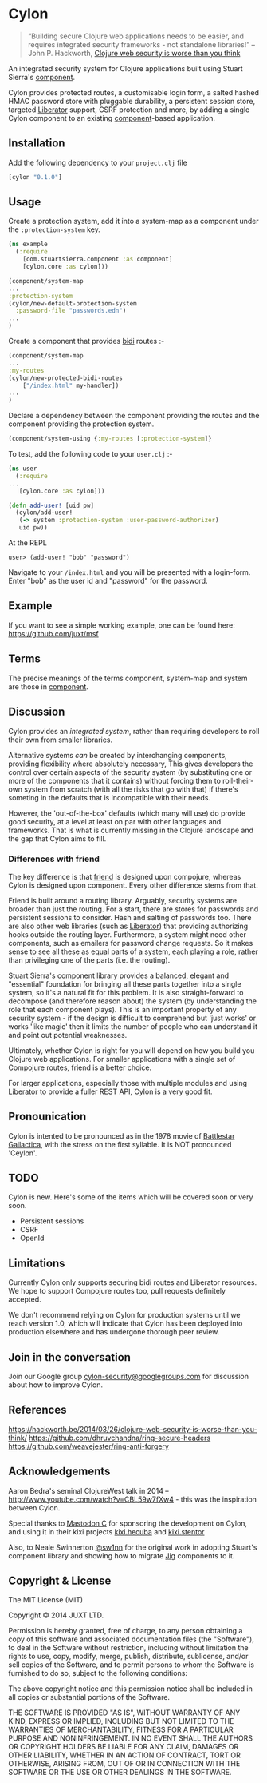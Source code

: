 # Cylon

> “Building secure Clojure web applications needs to be easier, and
> requires integrated security frameworks - not standalone libraries!” –
> John P. Hackworth, [Clojure web security is worse than you think](https://hackworth.be/2014/03/26/clojure-web-security-is-worse-than-you-think/)

An integrated security system for Clojure applications built using
Stuart Sierra's [component](https://github.com/stuartsierra/component).

Cylon provides protected routes, a customisable login form, a salted
hashed HMAC password store with pluggable durability, a persistent
session store, targeted
[Liberator](http://clojure-liberator.github.io/liberator/) support, CSRF
protection and more, by adding a single Cylon component to an existing
[component](https://github.com/stuartsierra/component)-based
application.

## Installation

Add the following dependency to your `project.clj` file

```clojure
[cylon "0.1.0"]
```

## Usage

Create a protection system, add it into a system-map as a component
under the ```:protection-system``` key.

```clojure
(ns example
  (:require
    [com.stuartsierra.component :as component]
    [cylon.core :as cylon]))

(component/system-map
...
:protection-system
(cylon/new-default-protection-system
  :password-file "passwords.edn")
...
)

```

Create a component that provides [bidi](https://github.com/juxt/bidi) routes :-

```clojure
(component/system-map
...
:my-routes
(cylon/new-protected-bidi-routes
    ["/index.html" my-handler])
...
)
```

Declare a dependency between the component providing the routes and the
component providing the protection system.

```clojure
(component/system-using {:my-routes [:protection-system]}
```

To test, add the following code to your `user.clj` :-

```clojure
(ns user
  (:require
...
   [cylon.core :as cylon]))

(defn add-user! [uid pw]
  (cylon/add-user!
   (-> system :protection-system :user-password-authorizer)
   uid pw))
```

At the REPL

    user> (add-user! "bob" "password")

Navigate to your `/index.html` and you will be presented with a
login-form. Enter "bob" as the user id and "password" for the password.

## Example

If you want to see a simple working example, one can be found here:
https://github.com/juxt/msf

## Terms

The precise meanings of the terms component, system-map and system are
those in [component](https://github.com/stuartsierra/component).

## Discussion

Cylon provides an _integrated system_, rather than requiring developers
to roll their own from smaller libraries.

Alternative systems _can_ be created by interchanging components,
providing flexibility where absolutely necessary, This gives developers
the control over certain aspects of the security system (by substituting
one or more of the components that it contains) without forcing them to
roll-their-own system from scratch (with all the risks that go with
that) if there's someting in the defaults that is incompatible with
their needs.

However, the 'out-of-the-box' defaults (which many will use) do provide
good security, at a level at least on par with other languages and
frameworks. That is what is currently missing in the Clojure landscape
and the gap that Cylon aims to fill.

### Differences with friend

The key difference is that [friend](https://github.com/cemerick/friend)
is designed upon compojure, whereas Cylon is designed upon
component. Every other difference stems from that.

Friend is built around a routing library. Arguably, security systems are
broader than just the routing. For a start, there are stores for
passwords and persistent sessions to consider. Hash and salting of
passwords too. There are also other web libraries (such as
[Liberator](http://clojure-liberator.github.io/liberator/)) that
providing authorizing hooks outside the routing layer. Furthermore, a
system might need other components, such as emailers for password change
requests. So it makes sense to see all these as equal parts of a system,
each playing a role, rather than privileging one of the parts (i.e. the
routing).

Stuart Sierra's component library provides a balanced, elegant and
"essential" foundation for bringing all these parts together into a
single system, so it's a natural fit for this problem. It is also
straight-forward to decompose (and therefore reason about) the system
(by understanding the role that each component plays). This is an
important property of any security system - if the design is difficult
to comprehend but 'just works' or works 'like magic' then it limits the
number of people who can understand it and point out potential
weaknesses.

Ultimately, whether Cylon is right for you will depend on how you build
you Clojure web applications. For smaller applications with a single set
of Compojure routes, friend is a better choice.

For larger applications, especially those with multiple modules and
using [Liberator](http://clojure-liberator.github.io/liberator/) to
provide a fuller REST API, Cylon is a very good fit.

## Pronounication

Cylon is intented to be pronounced as in the 1978 movie of
[Battlestar Gallactica](http://en.wikipedia.org/wiki/Cylon_%28Battlestar_Galactica%29),
with the stress on the first syllable.  It is NOT pronounced 'Ceylon'.

## TODO

Cylon is new. Here's some of the items which will be covered soon or very soon.

* Persistent sessions
* CSRF
* OpenId

## Limitations

Currently Cylon only supports securing bidi routes and Liberator
resources. We hope to support Compojure routes too, pull requests
definitely accepted.

We don't recommend relying on Cylon for production systems until we
reach version 1.0, which will indicate that Cylon has been deployed into
production elsewhere and has undergone thorough peer review.

## Join in the conversation

Join our Google group cylon-security@googlegroups.com for discussion
about how to improve Cylon.

## References

https://hackworth.be/2014/03/26/clojure-web-security-is-worse-than-you-think/
https://github.com/dhruvchandna/ring-secure-headers
https://github.com/weavejester/ring-anti-forgery

## Acknowledgements

Aaron Bedra's seminal ClojureWest talk in 2014 –
http://www.youtube.com/watch?v=CBL59w7fXw4 - this was the inspiration
between Cylon.

Special thanks to [Mastodon C](http://www.mastodonc.com/) for sponsoring
the development on Cylon, and using it in their kixi projects
[kixi.hecuba](https://github.com/MastodonC/kixi.hecuba) and
[kixi.stentor](https://github.com/MastodonC/kixi.stentor)

Also, to Neale Swinnerton [@sw1nn](https://twitter.com/sw1nn) for the
original work in adopting Stuart's component library and showing how to
migrate [Jig](https://github.com/juxt/jig) components to it.

## Copyright & License

The MIT License (MIT)

Copyright © 2014 JUXT LTD.

Permission is hereby granted, free of charge, to any person obtaining a copy of this software and associated documentation files (the "Software"), to deal in the Software without restriction, including without limitation the rights to use, copy, modify, merge, publish, distribute, sublicense, and/or sell copies of the Software, and to permit persons to whom the Software is furnished to do so, subject to the following conditions:

The above copyright notice and this permission notice shall be included in all copies or substantial portions of the Software.

THE SOFTWARE IS PROVIDED "AS IS", WITHOUT WARRANTY OF ANY KIND, EXPRESS OR IMPLIED, INCLUDING BUT NOT LIMITED TO THE WARRANTIES OF MERCHANTABILITY, FITNESS FOR A PARTICULAR PURPOSE AND NONINFRINGEMENT. IN NO EVENT SHALL THE AUTHORS OR COPYRIGHT HOLDERS BE LIABLE FOR ANY CLAIM, DAMAGES OR OTHER LIABILITY, WHETHER IN AN ACTION OF CONTRACT, TORT OR OTHERWISE, ARISING FROM, OUT OF OR IN CONNECTION WITH THE SOFTWARE OR THE USE OR OTHER DEALINGS IN THE SOFTWARE.
